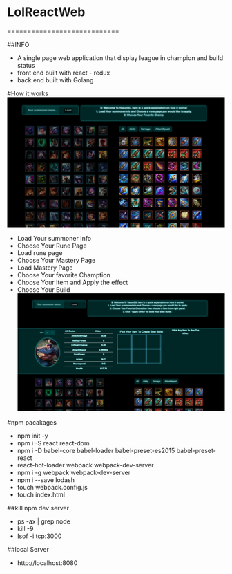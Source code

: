 # LolReactWeb
============================

##INFO
* A single page web application that display league in champion and build status
* front end built with react - redux
* back end built with Golang

#How it works
![Screenshot](demo2.png)
* Load Your summoner Info
* Choose Your Rune Page
* Load rune page
* Choose Your Mastery Page
* Load Mastery Page
* Choose Your favorite Chamption
* Choose Your Item and Apply the effect
* Choose Your Build
![Screenshot](demo.png)

#npm pacakages
* npm init -y
* npm i -S react react-dom
* npm i -D babel-core babel-loader babel-preset-es2015 babel-preset-react
* react-hot-loader webpack webpack-dev-server
* npm i -g webpack webpack-dev-server
* npm i --save lodash
* touch webpack.config.js
* touch index.html


##kill npm dev server
* ps -ax | grep node
* kill -9 <pid>
* lsof -i tcp:3000 

##local Server
* http://localhost:8080


